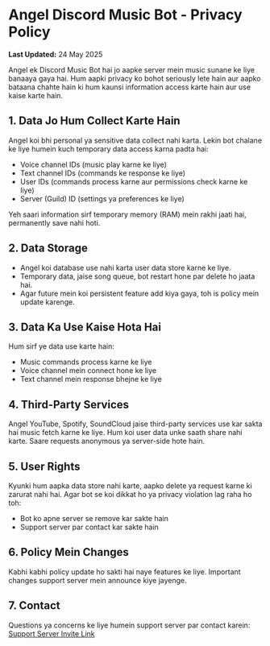 # Angel Discord Music Bot - Privacy Policy

**Last Updated:** 24 May 2025

Angel ek Discord Music Bot hai jo aapke server mein music sunane ke liye banaaya gaya hai. Hum aapki privacy ko bohot seriously lete hain aur aapko bataana chahte hain ki hum kaunsi information access karte hain aur use kaise karte hain.

## 1. Data Jo Hum Collect Karte Hain

Angel koi bhi personal ya sensitive data collect nahi karta. Lekin bot chalane ke liye humein kuch temporary data access karna padta hai:

- Voice channel IDs (music play karne ke liye)
- Text channel IDs (commands ke response ke liye)
- User IDs (commands process karne aur permissions check karne ke liye)
- Server (Guild) ID (settings ya preferences ke liye)

Yeh saari information sirf temporary memory (RAM) mein rakhi jaati hai, permanently save nahi hoti.

## 2. Data Storage

- Angel koi database use nahi karta user data store karne ke liye.
- Temporary data, jaise song queue, bot restart hone par delete ho jaata hai.
- Agar future mein koi persistent feature add kiya gaya, toh is policy mein update karenge.

## 3. Data Ka Use Kaise Hota Hai

Hum sirf ye data use karte hain:

- Music commands process karne ke liye
- Voice channel mein connect hone ke liye
- Text channel mein response bhejne ke liye

## 4. Third-Party Services

Angel YouTube, Spotify, SoundCloud jaise third-party services use kar sakta hai music fetch karne ke liye. Hum koi user data unke saath share nahi karte. Saare requests anonymous ya server-side hote hain.

## 5. User Rights

Kyunki hum aapka data store nahi karte, aapko delete ya request karne ki zarurat nahi hai. Agar bot se koi dikkat ho ya privacy violation lag raha ho toh:

- Bot ko apne server se remove kar sakte hain
- Support server par contact kar sakte hain

## 6. Policy Mein Changes

Kabhi kabhi policy update ho sakti hai naye features ke liye. Important changes support server mein announce kiye jayenge.

## 7. Contact

Questions ya concerns ke liye humein support server par contact karein:  
[Support Server Invite Link](https://discord.gg/eJTyXcYTaa)
